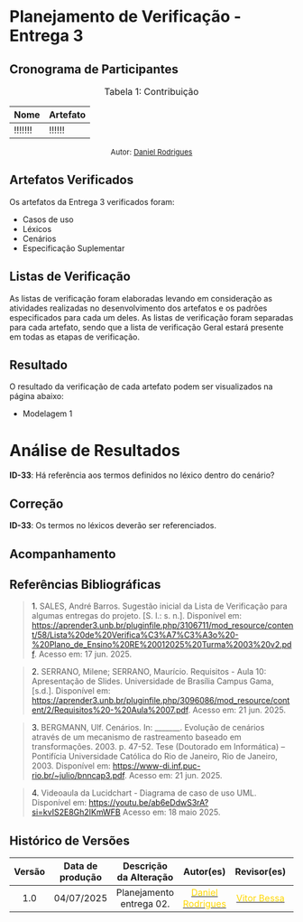# Planejamento de Verificação - Entrega 3

## Cronograma de Participantes

<font size="3"><p style="text-align: center">Tabela 1: Contribuição</p></font>

<div align="center">

<table>
  <thead>
    <tr>
      <th>Nome</th>
      <th>Artefato</th>
    </tr>
  </thead>
  <tbody>
    <tr>
      <td>!!!!!!!</td>
      <td> !!!!!! </td>
    </tr>
  </tbody>
</table>

</div>

<font size="2"><p style="text-align: center">Autor: [Daniel Rodrigues](https://github.com/zDrNz) </p></font>

## Artefatos Verificados

Os artefatos da Entrega 3 verificados foram:

- <a>Casos de uso</a>
- <a>Léxicos</a>
- <a>Cenários</a>
- <a>Especificação Suplementar</a>

## Listas de Verificação

As listas de verificação foram elaboradas levando em consideração as atividades realizadas no desenvolvimento dos artefatos e os padrões especificados para cada um deles. As listas de verificação foram separadas para cada artefato, sendo que a lista de verificação Geral estará presente em todas as etapas de verificação.

## Resultado

O resultado da verificação de cada artefato podem ser visualizados na página abaixo:

- <a>Modelagem 1</a>

# Análise de Resultados

**ID-33**: Há referência aos termos definidos no léxico dentro do cenário?

## Correção

**ID-33**: Os termos no léxicos deverão ser referenciados.

## Acompanhamento

## Referências Bibliográficas

> <a id="RF1">1.</a> SALES, André Barros. Sugestão inicial da Lista de Verificação para algumas entregas do projeto. [S. l.: s. n.]. Disponível em: https://aprender3.unb.br/pluginfile.php/3106711/mod_resource/content/58/Lista%20de%20Verifica%C3%A7%C3%A3o%20-%20Plano_de_Ensino%20RE%20012025%20Turma%2003%20v2.pdf. Acesso em: 17 jun. 2025.

> <a id="RF2">2.</a> SERRANO, Milene; SERRANO, Maurício. Requisitos - Aula 10: Apresentação de Slides. Universidade de Brasília Campus Gama, [s.d.]. Disponível em: https://aprender3.unb.br/pluginfile.php/3096086/mod_resource/content/2/Requisitos%20-%20Aula%2007.pdf. Acesso em: 21 jun. 2025.

> <a id="RF3">3.</a> BERGMANN, Ulf. Cenários. In: _______. Evolução de cenários através de um mecanismo de rastreamento baseado em transformações. 2003. p. 47-52. Tese (Doutorado em Informática) – Pontifícia Universidade Católica do Rio de Janeiro, Rio de Janeiro, 2003. Disponível em: https://www-di.inf.puc-rio.br/~julio/bnncap3.pdf. Acesso em: 21 jun. 2025.

> <a id="RF4">4.</a> Videoaula da Lucidchart - Diagrama de caso de uso UML. Disponível em: https://youtu.be/ab6eDdwS3rA?si=kvIS2E8Gh2IKmWFB Acesso em: 18 maio 2025.

## Histórico de Versões 

| Versão | Data de produção   | Descrição da Alteração                               | Autor(es)             | Revisor(es)      |Data de Revisão |
| :----: | :----------------: | :--------------------------------------------------: | :-------------------: | :-------------:  |  :-----------: |
| 1.0  | 04/07/2025 | Planejamento entrega 02.  | [<span style="color:gold;">Daniel Rodrigues</span>](https://github.com/zDrNz)| [<span style="color:gold;">Vitor Bessa</span>](https://github.com/Bessazs) | 04/07/2025|